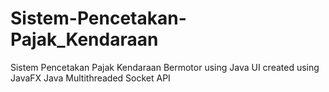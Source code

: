 # Sistem-Pencetakan-Pajak_Kendaraan
Sistem Pencetakan Pajak Kendaraan Bermotor using Java
UI created using JavaFX
Java Multithreaded Socket API
